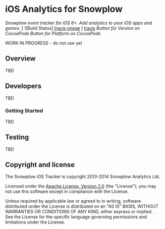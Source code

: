 iOS Analytics for Snowplow
==========================
*Snowplow event tracker for iOS 6+. Add analytics to your iOS apps and games.*
[ ![Build Status] [travis-image] ] [travis]
*Button for Version on CocoaPods*
*Button for Platform on CocoaPods*

WORK IN PROGRESS - do not use yet

[travis-image]: https://travis-ci.org/snowplow/snowplow-ios-tracker.png?branch=develop
[travis]: http://travis-ci.org/snowplow/snowplow-ios-tracker

## Overview
TBD

## Developers
TBD

### Getting Started
TBD

## Testing
TBD

## Copyright and license

The Snowplow iOS Tracker is copyright 2013-2014 Snowplow Analytics Ltd.

Licensed under the [Apache License, Version 2.0](http://www.apache.org/licenses/LICENSE-2.0) (the "License");
you may not use this software except in compliance with the License.

Unless required by applicable law or agreed to in writing, software
distributed under the License is distributed on an "AS IS" BASIS,
WITHOUT WARRANTIES OR CONDITIONS OF ANY KIND, either express or implied.
See the License for the specific language governing permissions and
limitations under the License.
